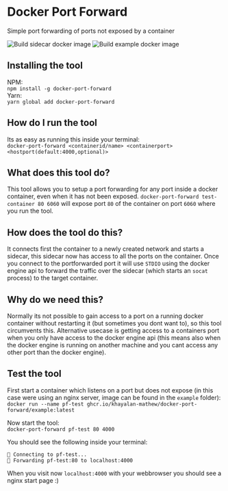 # Docker Port Forward

Simple port forwarding of ports not exposed by a container

![Build sidecar docker image](https://github.com/khayalan-mathew/docker-port-forward/workflows/Build%20sidecar%20docker%20image/badge.svg)
![Build example docker image](https://github.com/khayalan-mathew/docker-port-forward/workflows/Build%20example%20docker%20image/badge.svg)

## Installing the tool

NPM:  
`npm install -g docker-port-forward`  
Yarn:  
`yarn global add docker-port-forward`

## How do I run the tool

Its as easy as running this inside your terminal:  
`docker-port-forward <containerid/name> <containerport> <hostport(default:4000,optional)>`

## What does this tool do?

This tool allows you to setup a port forwarding for any port inside a docker container, even when it has not been exposed.
`docker-port-forward test-container 80 6060` will expose port `80` of the container on port `6060` where you run the tool.

## How does the tool do this?

It connects first the container to a newly created network and starts a sidecar, this sidecar now has access to all the ports on the container.
Once you connect to the portforwarded port it will use `STDIO` using the docker engine api to forward the traffic over the sidecar (which starts an `socat` process) to the target container.

## Why do we need this?

Normally its not possible to gain access to a port on a running docker container without restarting it (but sometimes you dont want to), so this tool circumvents this. Alternative usecase is getting access to a containers port when you only have access to the docker engine api (this means also when the docker engine is running on another machine and you cant access any other port than the docker engine).

## Test the tool

First start a container which listens on a port but does not expose (in this case were using an nginx server, image can be found in the `example` folder):  
`docker run --name pf-test ghcr.io/khayalan-mathew/docker-port-forward/example:latest`

Now start the tool:  
`docker-port-forward pf-test 80 4000`

You should see the following inside your terminal:

```
🔌 Connecting to pf-test...
🚀 Forwarding pf-test:80 to localhost:4000
```

When you visit now `localhost:4000` with your webbrowser you should see a nginx start page :)
